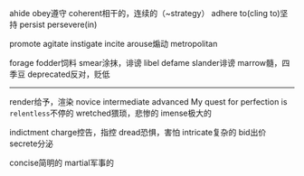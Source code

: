 ahide obey遵守
coherent相干的，连续的（~strategy）
adhere to(cling to)坚持
persist persevere(in)

promote
agitate
instigate
incite
arouse煽动
metropolitan

forage fodder饲料
smear涂抹，诽谤
libel defame slander诽谤
marrow髓，四季豆
deprecated反对，贬低
********
render给予，渲染
novice intermediate advanced
My quest for perfection is `relentless`不停的
wretched猥琐，悲惨的
imense极大的

indictment charge控告，指控
dread恐惧，害怕
intricate复杂的
bid出价
secrete分泌

concise简明的
martial军事的
